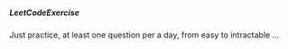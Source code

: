 ##### LeetCodeExercise
Just practice, at least one question per a day, from easy to intractable ...
